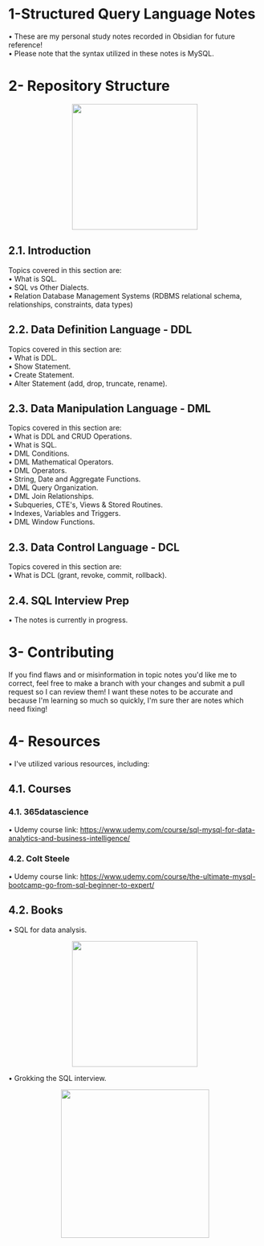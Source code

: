 # 1-Structured Query Language Notes

• These are my personal study notes recorded in Obsidian for future reference! <br>
• Please note that the syntax utilized in these notes is MySQL. <br>

# 2- Repository Structure 

<p align="center">
  <img src="https://imgur.com/3D7Vn6o.png" height="250" />
</p>

## 2.1. Introduction
Topics covered in this section are: <br>
• What is SQL. <br>
• SQL vs Other Dialects. <br>
• Relation Database Management Systems (RDBMS relational schema, relationships, constraints, data types)<br>

## 2.2. Data Definition Language - DDL
Topics covered in this section are: <br>
• What is DDL. <br>
• Show Statement. <br>
• Create Statement. <br>
• Alter Statement (add, drop, truncate, rename). <br>

## 2.3. Data Manipulation Language - DML
Topics covered in this section are: <br>
• What is DDL and CRUD Operations. <br>
• What is SQL. <br>
• DML Conditions. <br>
• DML Mathematical Operators. <br>
• DML Operators. <br>
• String, Date and Aggregate Functions. <br>
• DML Query Organization. <br>
• DML Join Relationships. <br>
• Subqueries, CTE's, Views & Stored Routines. <br>
• Indexes, Variables and Triggers. <br>
• DML Window Functions. <br>

## 2.3. Data Control Language - DCL
Topics covered in this section are: <br>
• What is DCL (grant, revoke, commit, rollback). <br>

## 2.4. SQL Interview Prep
• The notes is currently in progress. <br>

# 3- Contributing
If you find flaws and or misinformation in topic notes you'd like me to correct, feel free to make a branch with your changes and submit a pull request so I can review them! I want these notes to be accurate and because I'm learning so much so quickly, I'm sure ther are notes which need fixing!

# 4- Resources
• I've utilized various resources, including:<br>

## 4.1. Courses

### 4.1. 365datascience
• Udemy course link: https://www.udemy.com/course/sql-mysql-for-data-analytics-and-business-intelligence/

### 4.2. Colt Steele
• Udemy course link: https://www.udemy.com/course/the-ultimate-mysql-bootcamp-go-from-sql-beginner-to-expert/

## 4.2. Books
• SQL for data analysis. <br>
<p align="center">
  <img src="https://m.media-amazon.com/images/I/81eO3GKJrRL._AC_UF1000,1000_QL80_.jpg" height="250" />
</p>

• Grokking the SQL interview. <br>
<p align="center">
  <img src="https://m.media-amazon.com/images/I/51kt5PJVLCL.jpg" height="295" />
</p>














